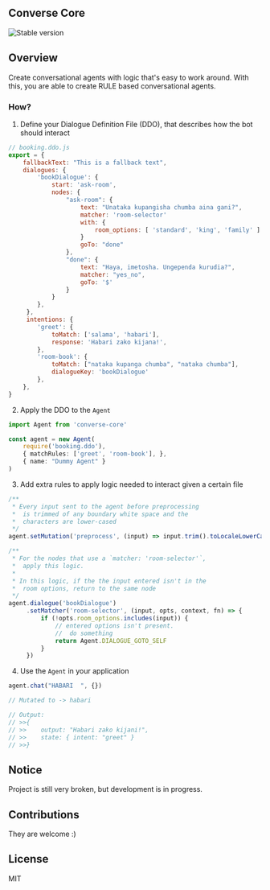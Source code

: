 ## Converse Core

<!-- version -->
<img src="https://img.shields.io/npm/v/converse-core?color=yellow" alt="Stable version" />

## Overview

Create conversational agents with logic that's easy to work around. With this, you are able to create RULE based conversational agents.

### How?

1. Define your Dialogue Definition File (DDO), that describes how the bot should interact

  ```js
  // booking.ddo.js
  export = {
      fallbackText: "This is a fallback text",
      dialogues: {
          'bookDialogue': {
              start: 'ask-room',
              nodes: {
                  "ask-room": {
                      text: "Unataka kupangisha chumba aina gani?",
                      matcher: 'room-selector'
                      with: {
                          room_options: [ 'standard', 'king', 'family' ]
                      }
                      goTo: "done"
                  },
                  "done": {
                      text: "Haya, imetosha. Ungependa kurudia?",
                      matcher: "yes_no",
                      goTo: '$'
                  }
              }
          },
       },
       intentions: {
          'greet': {
              toMatch: ['salama', 'habari'],
              response: 'Habari zako kijana!',
          },
          'room-book': {
              toMatch: ["nataka kupanga chumba", "nataka chumba"],
              dialogueKey: 'bookDialogue'
          },
      },
  }
  ```
2. Apply the DDO to the `Agent`
```ts
import Agent from 'converse-core'

const agent = new Agent(
    require('booking.ddo'), 
    { matchRules: ['greet', 'room-book'], },
    { name: "Dummy Agent" }
)
```
3. Add extra rules to apply logic needed to interact given a certain file
```js
/**
 * Every input sent to the agent before preprocessing
 *  is trimmed of any boundary white space and the 
 *  characters are lower-cased
 */
agent.setMutation('preprocess', (input) => input.trim().toLocaleLowerCase())

/**
 * For the nodes that use a `matcher: 'room-selector'`, 
 *  apply this logic.
 * 
 * In this logic, if the the input entered isn't in the
 *  room options, return to the same node
 */
agent.dialogue('bookDialogue')
     .setMatcher('room-selector', (input, opts, context, fn) => {
         if (!opts.room_options.includes(input)) {
             // entered options isn't present.
             //  do something
             return Agent.DIALOGUE_GOTO_SELF
         }
     })
```
4. Use the `Agent` in your application
```js
agent.chat("HABARI  ", {})

// Mutated to -> habari

// Output:
// >>{
// >>    output: "Habari zako kijani!",
// >>    state: { intent: "greet" }
// >>}
```

## Notice
Project is still very broken, but development is in progress.

## Contributions
They are welcome :)

## License
MIT